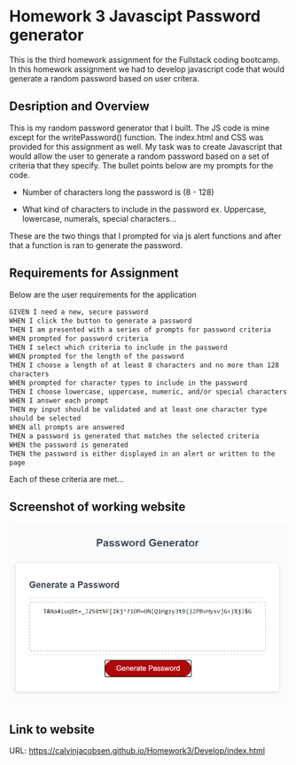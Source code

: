 # Homework 3 Javascipt Password generator 

This is the third homework assignment for the Fullstack coding bootcamp. In this homework assignment we had to develop javascript code that would generate a random password based on user critera.

## Desription and Overview

This is my random password generator that I built. The JS code is mine except for the writePassword() function. The index.html and CSS was provided for this assignment as well. My task was to create Javascript that would allow the user to generate a random password based on a set of criteria that they specify. The bullet points below are my prompts for the code.

* Number of characters long the password is (8 - 128)

* What kind of characters to include in the password ex. Uppercase, lowercase, numerals, special characters...

These are the two things that I  prompted for via js alert functions and after that a function is ran to generate the password.

## Requirements for Assignment

Below are the user requirements for the application

```
GIVEN I need a new, secure password
WHEN I click the button to generate a password
THEN I am presented with a series of prompts for password criteria
WHEN prompted for password criteria
THEN I select which criteria to include in the password
WHEN prompted for the length of the password
THEN I choose a length of at least 8 characters and no more than 128 characters
WHEN prompted for character types to include in the password
THEN I choose lowercase, uppercase, numeric, and/or special characters
WHEN I answer each prompt
THEN my input should be validated and at least one character type should be selected
WHEN all prompts are answered
THEN a password is generated that matches the selected criteria
WHEN the password is generated
THEN the password is either displayed in an alert or written to the page
```
Each of these criteria are met...

## Screenshot of working website



![After password generation](./Assets/websiteImages/afterPasswordGeneration.PNG)

## Link to website

URL: https://calvinjacobsen.github.io/Homework3/Develop/index.html
